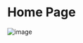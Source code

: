 # Home Page

![image](https://user-images.githubusercontent.com/73650212/216973647-9d101d48-c4dd-4ffc-b4c8-2963ea7c61fe.png)
